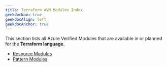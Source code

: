 ```yaml
---
title: Terraform AVM Modules Index
geekdocNav: true
geekdocAlign: left
geekdocAnchor: true
---
```


This section lists all Azure Verified Modules that are available in or planned for the **Terraform language**.

- [Resource Modules](/Azure-Verified-Modules/indexes/terraform/tf-resource-modules)
- [Pattern Modules](/Azure-Verified-Modules/indexes/terraform/tf-pattern-modules)
